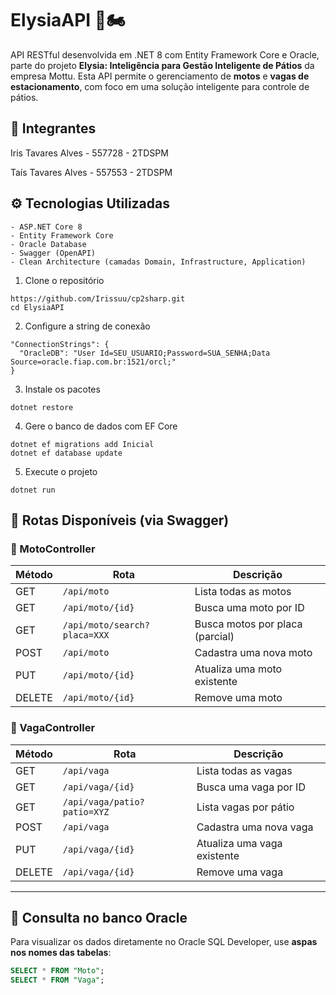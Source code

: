 # ElysiaAPI 📱🏍️

API RESTful desenvolvida em .NET 8 com Entity Framework Core e Oracle, parte do projeto **Elysia: Inteligência para Gestão Inteligente de Pátios** da empresa Mottu. Esta API permite o gerenciamento de **motos** e **vagas de estacionamento**, com foco em uma solução inteligente para controle de pátios.

## 👥 Integrantes
Iris Tavares Alves - 557728 - 2TDSPM

Taís Tavares Alves - 557553 - 2TDSPM

## ⚙️ Tecnologias Utilizadas

```text
- ASP.NET Core 8
- Entity Framework Core
- Oracle Database
- Swagger (OpenAPI)
- Clean Architecture (camadas Domain, Infrastructure, Application)
```

1. Clone o repositório
```text
https://github.com/Irissuu/cp2sharp.git
cd ElysiaAPI
```

2. Configure a string de conexão
```text
"ConnectionStrings": {
  "OracleDB": "User Id=SEU_USUARIO;Password=SUA_SENHA;Data Source=oracle.fiap.com.br:1521/orcl;"
}
```

3. Instale os pacotes
```text
dotnet restore
```

4. Gere o banco de dados com EF Core
```text
dotnet ef migrations add Inicial
dotnet ef database update
```

5. Execute o projeto
```text
dotnet run
```

## 🔁 Rotas Disponíveis (via Swagger)


### 🔹 MotoController

| Método | Rota                            | Descrição                          |
|--------|----------------------------------|-------------------------------------|
| GET    | `/api/moto`                     | Lista todas as motos                |
| GET    | `/api/moto/{id}`                | Busca uma moto por ID               |
| GET    | `/api/moto/search?placa=XXX`    | Busca motos por placa (parcial)     |
| POST   | `/api/moto`                     | Cadastra uma nova moto              |
| PUT    | `/api/moto/{id}`                | Atualiza uma moto existente         |
| DELETE | `/api/moto/{id}`                | Remove uma moto                     |

### 🔹 VagaController

| Método | Rota                                | Descrição                           |
|--------|-------------------------------------|--------------------------------------|
| GET    | `/api/vaga`                         | Lista todas as vagas                 |
| GET    | `/api/vaga/{id}`                    | Busca uma vaga por ID                |
| GET    | `/api/vaga/patio?patio=XYZ`         | Lista vagas por pátio                |
| POST   | `/api/vaga`                         | Cadastra uma nova vaga               |
| PUT    | `/api/vaga/{id}`                    | Atualiza uma vaga existente          |
| DELETE | `/api/vaga/{id}`                    | Remove uma vaga                      |

---

## 🧾 Consulta no banco Oracle

Para visualizar os dados diretamente no Oracle SQL Developer, use **aspas nos nomes das tabelas**:

```sql
SELECT * FROM "Moto";
SELECT * FROM "Vaga";

